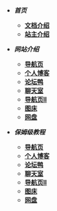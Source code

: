 <!-- 左边导航栏 -->

* ***首页***
    * [**文档介绍**](README)
    * [**站主介绍**](首页/站主介绍/)

* ***网站介绍***
    * [**导航页**](网站介绍/导航页/)
    * [**个人博客**](网站介绍/个人博客/)
    * [**论坛鸭**](网站介绍/论坛鸭/)
    * [**聊天室**](网站介绍/聊天室/)
    * [**导航页Ⅱ**](网站介绍/导航页Ⅱ/)
    * [**图床**](网站介绍/图床/)
    * [**网盘**](网站介绍/网盘/)

* ***保姆级教程***
    * [**导航页**](保姆级教程/导航页/)
    * [**个人博客**](保姆级教程/个人博客/)
    * [**论坛鸭**](保姆级教程/论坛鸭/)
    * [**聊天室**](保姆级教程/聊天室/)
    * [**导航页Ⅱ**](保姆级教程/导航页Ⅱ/)
    * [**图床**](保姆级教程/图床/)
    * [**网盘**](保姆级教程/网盘/)
